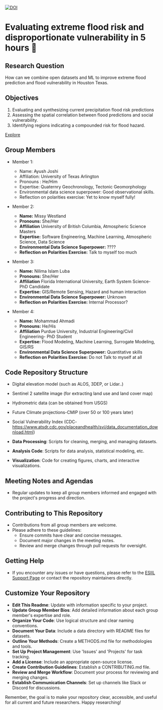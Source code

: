 [![DOI](https://zenodo.org/badge/800291038.svg)](https://zenodo.org/doi/10.5281/zenodo.11192091)
# Evaluating extreme flood risk and disproportionate vulnerability in 5 hours 🌊


## Research Question
How can we combine open datasets and ML to improve extreme flood prediction and flood vulnerability in Houston Texas. 

## Objectives 

1. Evaluating and synthesizing current precipitation flood risk predictions
1. Assessing the spatial correlation between flood predictions and social vulnerability. 
1. Identifying regions indicating a compounded risk for flood hazard.

[Explore](presentation.md)

## Group Members
- Member 1:
  - Name: Ayush Joshi
  - Affiliation: University of Texas Arlington
  - Pronouns : He/Him
  - Expertise: Quaternry Geochronology, Tectonic Geomorphology
  - Environmental data science superpower: Good observational skills.
  - Reflection on polarities exercise: Yet to know myself fully!

- Member 2:
  - **Name:** Missy Westland
  - **Pronouns:** She/Her
  - **Affiliation** University of British Columbia, Atmospheric Science Masters 
  - **Expertise:** Software Engineering, Machine Learning, Atmospheric Science, Data Science
  - **Environmental Data Science Superpower:** ????
  - **Reflection on Polarities Exercise:** Talk to myself too much

- Member 3:  
  - **Name:** Nilima Islam Luba 
  - **Pronouns:** She/Her
  - **Affiliation** Florida International University, Earth System Science- PhD Candidate
  - **Expertise:** GIS/Remote Sensing, Hazard and human interaction
  - **Environmental Data Science Superpower:** Unknown
  - **Reflection on Polarities Exercise:** Internal Processor?

- Member 4: 
  - **Name:** Mohammad Ahmadi
  - **Pronouns:** He/His
  - **Affiliation** Purdue University, Industrial Engineering/Civil Engineering- PhD Student
  - **Expertise:** Flood Modeling, Machine Learning, Surrogate Modeling, GIS/RS
  - **Environmental Data Science Superpower:** Quantitative skills
  - **Reflection on Polarities Exercise:** Do not Talk to myself at all

## Code Repository Structure
- Digital elevation model (such as ALOS, 3DEP, or Lidar..)
- Sentinel 2 satellite image (for extracting land use and land cover map)
- Hydrometric data (can be obtained from USGS)
- Future Climate projections-CMIP (over 50 or 100 years later)
- Social Vulnerability Index (CDC-  https://www.atsdr.cdc.gov/placeandhealth/svi/data_documentation_download.html) 

- **Data Processing**: Scripts for cleaning, merging, and managing datasets.
- **Analysis Code**: Scripts for data analysis, statistical modeling, etc.
- **Visualization**: Code for creating figures, charts, and interactive visualizations.

## Meeting Notes and Agendas
- Regular updates to keep all group members informed and engaged with the project's progress and direction.

## Contributing to This Repository
- Contributions from all group members are welcome.
- Please adhere to these guidelines:
  - Ensure commits have clear and concise messages.
  - Document major changes in the meeting notes.
  - Review and merge changes through pull requests for oversight.

## Getting Help
- If you encounter any issues or have questions, please refer to the [ESIIL Support Page](https://esiil-support-page-url/) or contact the repository maintainers directly.

## Customize Your Repository
- **Edit This Readme**: Update with information specific to your project.
- **Update Group Member Bios**: Add detailed information about each group member's expertise and role.
- **Organize Your Code**: Use logical structure and clear naming conventions.
- **Document Your Data**: Include a data directory with README files for datasets.
- **Outline Your Methods**: Create a METHODS.md file for methodologies and tools.
- **Set Up Project Management**: Use 'Issues' and 'Projects' for task tracking.
- **Add a License**: Include an appropriate open-source license.
- **Create Contribution Guidelines**: Establish a CONTRIBUTING.md file.
- **Review and Merge Workflow**: Document your process for reviewing and merging changes.
- **Establish Communication Channels**: Set up channels like Slack or Discord for discussions.

Remember, the goal is to make your repository clear, accessible, and useful for all current and future researchers. Happy researching!
